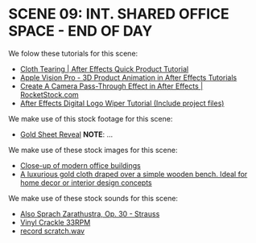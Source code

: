 # SCENE 09: INT. SHARED OFFICE SPACE - END OF DAY

We folow these tutorials for this scene:

- [Cloth Tearing | After Effects Quick Product Tutorial](https://www.youtube.com/watch?v=6dZTHwzCbo4)
- [Apple Vision Pro - 3D Product Animation in After Effects Tutorials](https://www.youtube.com/watch?v=N7loqviXkFo)
- [Create A Camera Pass-Through Effect in After Effects | RocketStock.com](https://www.youtube.com/watch?v=uAtb0nesRPs)
- [After Effects Digital Logo Wiper Tutorial (Include project files)](https://www.youtube.com/watch?v=m3xNjwfnFNg)

We make use of this stock footage for this scene:

- [Gold Sheet Reveal](https://www.mediafire.com/file/79essghzzxjsh5t/01.mp4) **NOTE**: ...

We make use of these stock images for this scene:

- [Close-up of modern office buildings](https://www.freepik.com/free-photo/close-up-modern-office-buildings_1119484.htm#fromView=search&page=10&position=29&uuid=07c5a604-e119-4fda-83ca-b1bde598ebd6)
- [A luxurious gold cloth draped over a simple wooden bench. Ideal for home decor or interior design concepts](https://stock.adobe.com/search?k=%22gold+cloth%22&asset_id=746663893)

We make use of these stock sounds for this scene:

- [Also Sprach Zarathustra, Op. 30 - Strauss](https://www.youtube.com/watch?v=dfe8tCcHnKY)
- [Vinyl Crackle 33RPM](https://freesound.org/people/yfjesse/sounds/471007/)
- [record scratch.wav](https://freesound.org/people/luffy/sounds/3536/)